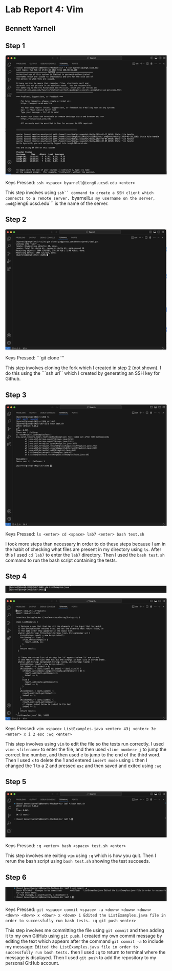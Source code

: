# Lab Report 4: Vim
## Bennett Yarnell 



## Step 1
![image](Step1.png)

Keys Pressed: ```ssh <space> byarnell@ieng6.ucsd.edu <enter>```

This step involves using ```ssh`` command to create a SSH client which connects to a remote server. ```byarnell``` is my username on the server, and ```@ieng6.ucsd.edu``` is the name of the server.

## Step 2
![image](Step2.png)

Keys Pressed: ```git <space> clone <space> <ctrl c> <ctrv> <enter>'''

This step involves cloning the fork which I created in step 2 (not shown). I do this using the ```ssh url`` which I created by generating an SSH key for Github. 

## Step 3
![image](Step3.png)

Keys Pressed: ```ls <enter> cd <space> lab7 <enter> bash test.sh``` 

I took more steps than necessary in order to do these steps because I am in the habit of checking what files are present in my directory using ```ls```. After this I used ```cd lab7``` to enter the ``lab7`` directory. Then I used the ```bash test.sh``` command to run the bash script containing the tests.

## Step 4
![image](Step4A.png)

![image](Step4BCorrected.png)

Keys Pressed: ```vim <space> ListExamples.java <enter> 43j <enter> 3e <enter> x i 2 esc :wq <enter>```

This step involves using ```vim``` to edit the file so the tests run correctly. I used ```vime <filename>``` to enter the file, and then used ```<line number> j``` to jump the correct line number, and then used <word number> e to jump to the end of the third word. Then I used ```x``` to delete the 1 and entered ```insert mode``` using ```i``` then I changed the 1 to a 2 and pressed ```esc``` and then saved and exited using ``` :wq ```

## Step 5
![image!](Real5.png)

Keys Pressed: ```:q <enter> bash <space> test.sh <enter>```

This step involves me exiting ```vim``` using ```:q``` which is how you quit. Then I rerun the bash script using ```bash test.sh``` showing the test succeeds. 

## Step 6
![image](Step6.png)

Keys Pressed: ```git <space> commit <space> -a <down> <down> <down> <down> <down> x <down> x <down> i Edited the ListExamples.java file in order to successfully run bash tests. :q git push <enter>```

This step involves me committing the file using ```git commit``` and then adding it to my own GitHub using ```git push```. I created my own commit message by editing the text which appears after the command ```git commit -a``` to include my message: ```Edited the ListExamples.java file in order to successfully run bash tests.``` then I used ```:q``` to return to terminal where the message is displayed. Then I used ```git push``` to add the repository to my personal GitHub account. 
